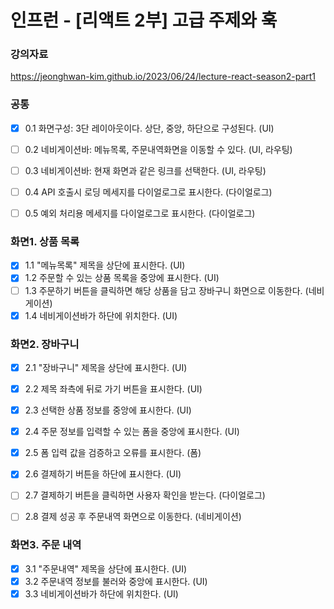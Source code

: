 # 인프런 - [리액트 2부] 고급 주제와 훅

### 강의자료
https://jeonghwan-kim.github.io/2023/06/24/lecture-react-season2-part1

### 공통
- [x] 0.1 화면구성: 3단 레이아웃이다. 상단, 중앙, 하단으로 구성된다. (UI)
- [ ] 0.2 네비게이션바: 메뉴목록, 주문내역화면을 이동할 수 있다. (UI, 라우팅)
- [ ] 0.3 네비게이션바: 현재 화면과 같은 링크를 선택한다. (UI, 라우팅)
- [ ] 0.4 API 호출시 로딩 메세지를 다이얼로그로 표시한다. (다이얼로그)
- [ ] 0.5 예외 처리용 메세지를 다이얼로그로 표시한다. (다이얼로그)


### 화면1. 상품 목록
- [x] 1.1 "메뉴목록" 제목을 상단에 표시한다. (UI)
- [x] 1.2 주문할 수 있는 상품 목록을 중앙에 표시한다. (UI)
- [ ] 1.3 주문하기 버튼을 클릭하면 해당 상품을 담고 장바구니 화면으로 이동한다. (네비게이션)
- [x] 1.4 네비게이션바가 하단에 위치한다. (UI)

### 화면2. 장바구니
- [x] 2.1 "장바구니" 제목을 상단에 표시한다. (UI)
- [x] 2.2 제목 좌측에 뒤로 가기 버튼을 표시한다. (UI)
- [x] 2.3 선택한 상품 정보를 중앙에 표시한다. (UI)
- [x] 2.4 주문 정보를 입력할 수 있는 폼을 중앙에 표시한다. (UI)
- [x] 2.5 폼 입력 값을 검증하고 오류를 표시한다. (폼)
- [x] 2.6 결제하기 버튼을 하단에 표시한다. (UI)
- [ ] 2.7 결제하기 버튼을 클릭하면 사용자 확인을 받는다. (다이얼로그)
- [ ] 2.8 결제 성공 후 주문내역 화면으로 이동한다. (네비게이션)


### 화면3. 주문 내역
- [x] 3.1 "주문내역" 제목을 상단에 표시한다. (UI)
- [x] 3.2 주문내역 정보를 불러와 중앙에 표시한다. (UI)
- [x] 3.3 네비게이션바가 하단에 위치한다. (UI)
